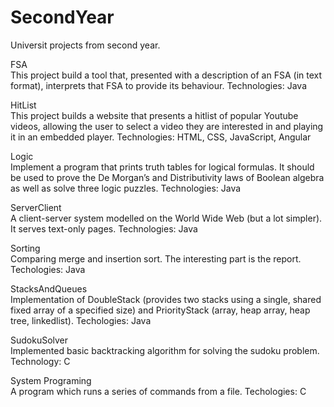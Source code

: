 # SecondYear
Universit projects from second year.

FSA  
This project build a tool that, presented with a description of an FSA (in text format), 
interprets that FSA to provide its behaviour.
Technologies: Java

HitList  
This project builds	a	website	that	presents a hitlist of popular Youtube videos,	allowing
the user to	select a video they are interested in and playing it in an embedded player.
Technologies: HTML, CSS, JavaScript, Angular

Logic  
Implement a program that prints truth tables for logical formulas. It should be used to prove
the De Morgan’s and Distributivity laws of Boolean algebra as well as solve three logic puzzles.
Technologies: Java

ServerClient  
A client-server system modelled on the World Wide Web (but a lot simpler). It serves text-only pages.
Technologies: Java

Sorting  
Comparing merge and insertion sort. The interesting part is the report.
Techologies: Java

StacksAndQueues  
Implementation of DoubleStack (provides two stacks using a single, shared fixed array of a specified size)
and PriorityStack (array, heap array, heap tree, linkedlist).
Techologies: Java

SudokuSolver  
Implemented basic backtracking algorithm for solving the sudoku problem.
Technology: C

System Programing  
A program which runs a series of commands from a file.
Techologies: C
